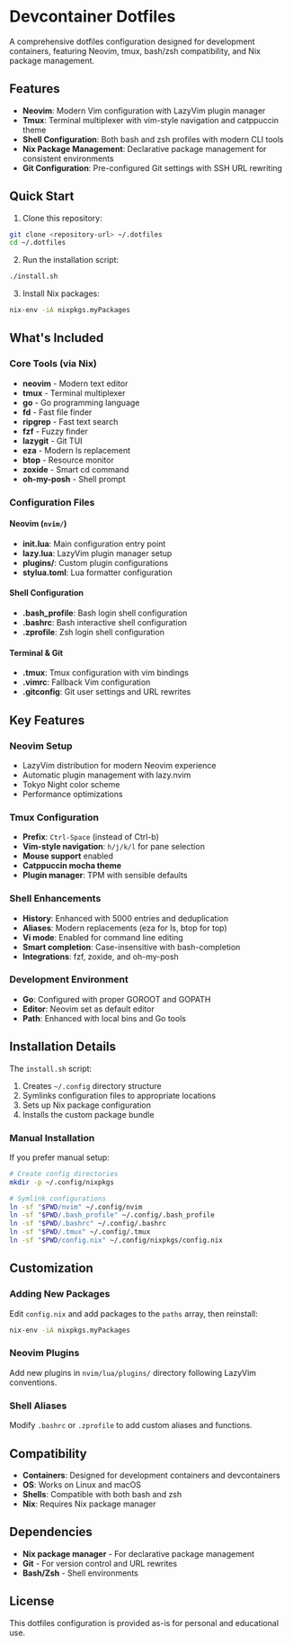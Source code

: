 # Devcontainer Dotfiles

A comprehensive dotfiles configuration designed for development containers, featuring Neovim, tmux, bash/zsh compatibility, and Nix package management.

## Features

- **Neovim**: Modern Vim configuration with LazyVim plugin manager
- **Tmux**: Terminal multiplexer with vim-style navigation and catppuccin theme
- **Shell Configuration**: Both bash and zsh profiles with modern CLI tools
- **Nix Package Management**: Declarative package management for consistent environments
- **Git Configuration**: Pre-configured Git settings with SSH URL rewriting

## Quick Start

1. Clone this repository:
```bash
git clone <repository-url> ~/.dotfiles
cd ~/.dotfiles
```

2. Run the installation script:
```bash
./install.sh
```

3. Install Nix packages:
```bash
nix-env -iA nixpkgs.myPackages
```

## What's Included

### Core Tools (via Nix)
- **neovim** - Modern text editor
- **tmux** - Terminal multiplexer
- **go** - Go programming language
- **fd** - Fast file finder
- **ripgrep** - Fast text search
- **fzf** - Fuzzy finder
- **lazygit** - Git TUI
- **eza** - Modern ls replacement
- **btop** - Resource monitor
- **zoxide** - Smart cd command
- **oh-my-posh** - Shell prompt

### Configuration Files

#### Neovim (`nvim/`)
- **init.lua**: Main configuration entry point
- **lazy.lua**: LazyVim plugin manager setup
- **plugins/**: Custom plugin configurations
- **stylua.toml**: Lua formatter configuration

#### Shell Configuration
- **.bash_profile**: Bash login shell configuration
- **.bashrc**: Bash interactive shell configuration  
- **.zprofile**: Zsh login shell configuration

#### Terminal & Git
- **.tmux**: Tmux configuration with vim bindings
- **.vimrc**: Fallback Vim configuration
- **.gitconfig**: Git user settings and URL rewrites

## Key Features

### Neovim Setup
- LazyVim distribution for modern Neovim experience
- Automatic plugin management with lazy.nvim
- Tokyo Night color scheme
- Performance optimizations

### Tmux Configuration
- **Prefix**: `Ctrl-Space` (instead of Ctrl-b)
- **Vim-style navigation**: `h/j/k/l` for pane selection
- **Mouse support** enabled
- **Catppuccin mocha theme**
- **Plugin manager**: TPM with sensible defaults

### Shell Enhancements
- **History**: Enhanced with 5000 entries and deduplication
- **Aliases**: Modern replacements (eza for ls, btop for top)
- **Vi mode**: Enabled for command line editing
- **Smart completion**: Case-insensitive with bash-completion
- **Integrations**: fzf, zoxide, and oh-my-posh

### Development Environment
- **Go**: Configured with proper GOROOT and GOPATH
- **Editor**: Neovim set as default editor
- **Path**: Enhanced with local bins and Go tools

## Installation Details

The `install.sh` script:
1. Creates `~/.config` directory structure
2. Symlinks configuration files to appropriate locations
3. Sets up Nix package configuration
4. Installs the custom package bundle

### Manual Installation

If you prefer manual setup:

```bash
# Create config directories
mkdir -p ~/.config/nixpkgs

# Symlink configurations
ln -sf "$PWD/nvim" ~/.config/nvim
ln -sf "$PWD/.bash_profile" ~/.config/.bash_profile
ln -sf "$PWD/.bashrc" ~/.config/.bashrc
ln -sf "$PWD/.tmux" ~/.config/.tmux
ln -sf "$PWD/config.nix" ~/.config/nixpkgs/config.nix
```

## Customization

### Adding New Packages
Edit `config.nix` and add packages to the `paths` array, then reinstall:
```bash
nix-env -iA nixpkgs.myPackages
```

### Neovim Plugins
Add new plugins in `nvim/lua/plugins/` directory following LazyVim conventions.

### Shell Aliases
Modify `.bashrc` or `.zprofile` to add custom aliases and functions.

## Compatibility

- **Containers**: Designed for development containers and devcontainers
- **OS**: Works on Linux and macOS
- **Shells**: Compatible with both bash and zsh
- **Nix**: Requires Nix package manager

## Dependencies

- **Nix package manager** - For declarative package management
- **Git** - For version control and URL rewrites
- **Bash/Zsh** - Shell environments

## License

This dotfiles configuration is provided as-is for personal and educational use.